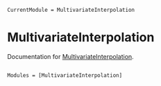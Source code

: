 ```@meta
CurrentModule = MultivariateInterpolation
```

# MultivariateInterpolation

Documentation for [MultivariateInterpolation](https://github.com/MultivariantToolkit/MultivariateInterpolation.jl).

```@index
```

```@autodocs
Modules = [MultivariateInterpolation]
```
